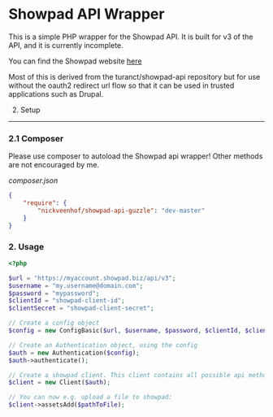 Showpad API Wrapper
========================================

This is a simple PHP wrapper for the Showpad API. It is built for v3 of the API, and it is currently incomplete.

You can find the Showpad website [here](http://www.showpad.com)


Most of this is derived from the turanct/showpad-api repository but for use without the oauth2 redirect url flow so
that it can be used in trusted applications such as Drupal.

2. Setup
----------------------------------------

### 2.1 Composer

Please use composer to autoload the Showpad api wrapper! Other methods are not encouraged by me.

*composer.json*

```json
{
	"require": {
        "nickveenhof/showpad-api-guzzle": "dev-master"
	}
}
```

### 2. Usage

```php
<?php

$url = "https://myaccount.showpad.biz/api/v3";
$username = "my.username@domain.com";
$password = "mypassword";
$clientId = "showpad-client-id";
$clientSecret = "showpad-client-secret";

// Create a config object
$config = new ConfigBasic($url, $username, $password, $clientId, $clientSecret, null, null);

// Create an Authentication object, using the config
$auth = new Authentication($config);
$auth->authenticate();

// Create a showpad client. This client contains all possible api methods.
$client = new Client($auth);

// You can now e.g. upload a file to showpad:
$client->assetsAdd($pathToFile);
```